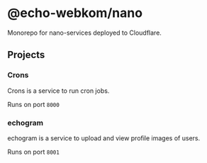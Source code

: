 # @echo-webkom/nano

Monorepo for nano-services deployed to Cloudflare.

## Projects

### Crons

Crons is a service to run cron jobs.

Runs on port `8000`

### echogram

echogram is a service to upload and view profile images of users.

Runs on port `8001`

